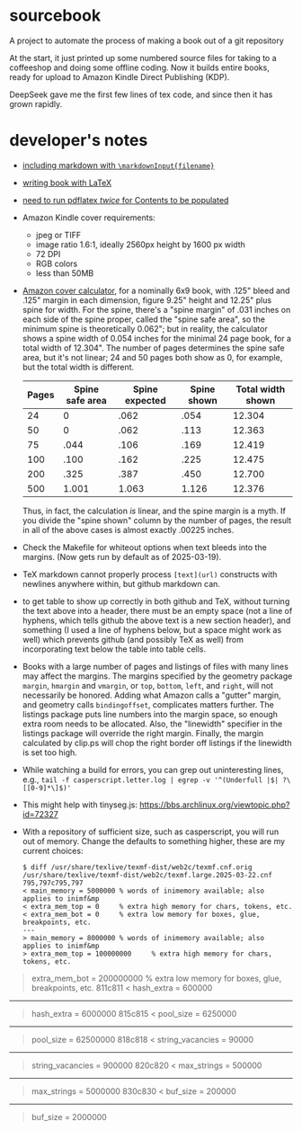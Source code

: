 # sourcebook

A project to automate the process of making a book out of a git repository

At the start, it just printed up some numbered source files for taking to a
coffeeshop and doing some offline coding. Now it builds entire books, ready
for upload to Amazon Kindle Direct Publishing (KDP).

DeepSeek gave me the first few lines of tex code, and since then it has grown
rapidly.

# developer's notes
* [including markdown with `\markdownInput{filename}`](https://www.overleaf.com/learn/how-to/Writing_Markdown_in_LaTeX_Documents)
* [writing book with LaTeX](https://www.overleaf.com/learn/latex/Sections_and_chapters)
* [need to run pdflatex *twice* for Contents to be populated](https://tex.stackexchange.com/a/301109/215508)
* Amazon Kindle cover requirements:
    * jpeg or TIFF
    * image ratio 1.6:1, ideally 2560px height by 1600 px width
    * 72 DPI
    * RGB colors
    * less than 50MB
* [Amazon cover calculator](https://kdp.amazon.com/en_US/cover-calculator),
  for a nominally 6x9 book, with .125" bleed and .125" margin in each dimension,
  figure 9.25" height and 12.25" plus spine for width. For the spine, there's
  a "spine margin" of .031 inches on each side of the spine proper, called the
  "spine safe area", so the minimum spine is theoretically 0.062"; but in
  reality, the calculator shows a spine width of 0.054 inches for the minimal
  24 page book, for a total width of 12.304". The number of pages determines
  the spine safe area, but it's not linear; 24 and 50 pages both show as 0,
  for example, but the total width is different.

  |Pages|Spine safe area|Spine expected|Spine shown|Total width shown|
  |-----|---------------|--------------|-----------|-----------------|
  |   24|              0|          .062|       .054|           12.304|
  |   50|              0|          .062|       .113|           12.363|
  |   75|           .044|          .106|       .169|           12.419|
  |  100|           .100|          .162|       .225|           12.475|
  |  200|           .325|          .387|       .450|           12.700|
  |  500|          1.001|         1.063|      1.126|           12.376|

  Thus, in fact, the calculation *is* linear, and the spine margin is a
  myth. If you divide the "spine shown" column by the number of pages,
  the result in all of the above cases is almost exactly .00225 inches.
* Check the Makefile for whiteout options when text bleeds into the
  margins. (Now gets run by default as of 2025-03-19).
* TeX markdown cannot properly process `[text](url)` constructs with
  newlines anywhere within, but github markdown can.
* to get table to show up correctly in both github and TeX, without turning
  the text above into a header, there must be an empty space (not a line
  of hyphens, which tells github the above text is a new section header), and
  something (I used a line of hyphens below, but a space might work as well)
  which prevents github (and possibly TeX as well) from incorporating text
  below the table into table cells.
* Books with a large number of pages and listings of files with many lines
  may affect the margins. The margins specified by the geometry package
  `margin`, `hmargin` and `vmargin`, or `top`, `bottom`, `left`, and `right`,
  will not necessarily be honored. Adding what Amazon calls a "gutter" margin,
  and geometry calls `bindingoffset`, complicates matters further. The listings
  package puts line numbers into the margin space, so enough extra room
  needs to be allocated. Also, the "linewidth" specifier in the listings
  package will override the right margin. Finally, the margin calculated
  by clip.ps will chop the right border off listings if the linewidth is
  set too high.
* While watching a build for errors, you can grep out uninteresting lines, e.g.,
  `tail -f casperscript.letter.log | egrep -v '^(Underfull |$| ?\[[0-9]*\]$)'`
* This might help with tinyseg.js:
  <https://bbs.archlinux.org/viewtopic.php?id=72327>
* With a repository of sufficient size, such as casperscript, you will run out
  of memory. Change the defaults to something higher, these are my current
  choices:
  ```
  $ diff /usr/share/texlive/texmf-dist/web2c/texmf.cnf.orig /usr/share/texlive/texmf-dist/web2c/texmf.large.2025-03-22.cnf
  795,797c795,797
  < main_memory = 5000000 % words of inimemory available; also applies to inimf&mp
  < extra_mem_top = 0     % extra high memory for chars, tokens, etc.
  < extra_mem_bot = 0     % extra low memory for boxes, glue, breakpoints, etc.
  ---
  > main_memory = 8000000 % words of inimemory available; also applies to inimf&mp
  > extra_mem_top = 100000000     % extra high memory for chars, tokens, etc.
> extra_mem_bot = 200000000     % extra low memory for boxes, glue, breakpoints, etc.
  811c811
  < hash_extra = 600000
  ---
  > hash_extra = 6000000
  815c815
  < pool_size = 6250000
  ---
  > pool_size = 62500000
  818c818
  < string_vacancies = 90000
  ---
  > string_vacancies = 900000
  820c820
  < max_strings = 500000
  ---
  > max_strings = 5000000
  830c830
  < buf_size = 200000
  ---
  > buf_size = 2000000
